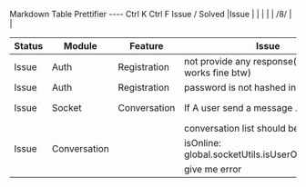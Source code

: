 Markdown Table Prettifier ---- Ctrl K Ctrl F
Issue /  Solved
|Issue   | |  |  |  | /8/ | |

| Status | Module       | Feature      | Issue                                               | Description | Date    | Remarks  |
|--------|--------------|--------------|-----------------------------------------------------|-------------|---------|----------|
| Issue  | Auth         | Registration | not provide any response(specialist works fine btw) |             | 26/8/25 |          |
| Issue  | Auth         | Registration | password is not hashed in database                  |             | 26/8/   |          |
| Issue  | Socket       | Conversation | If A user send a message .. his                     |             | /8/     | based on |
|        |              |              | conversation list should be updated                 |             | /8/     | sikring  |
| Issue  | Conversation |              | isOnline: global.socketUtils.isUserOnline(userId)   |             | /8/     |          |
|        |              |              | give me error                                       |             | /8/     |          |
